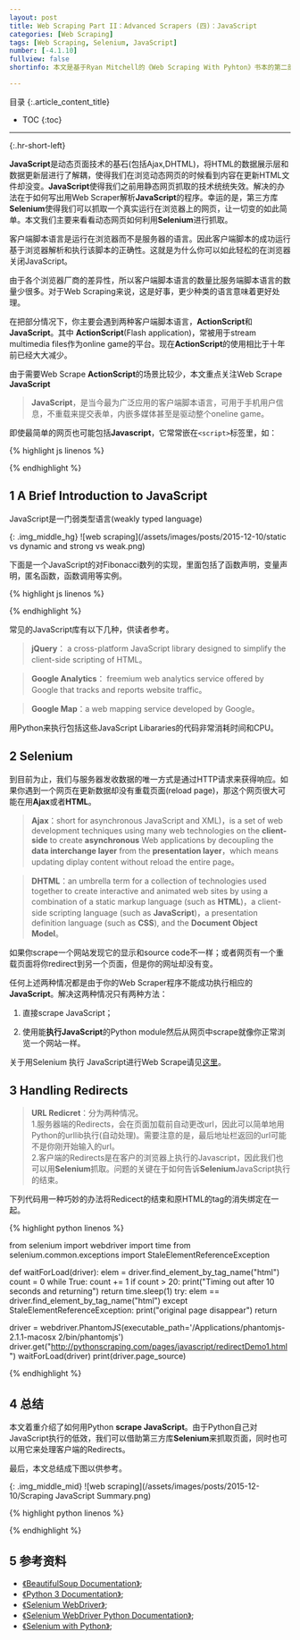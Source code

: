 ```yaml
---
layout: post
title: Web Scraping Part II：Advanced Scrapers (四)：JavaScript
categories: [Web Scraping]
tags: [Web Scraping, Selenium, JavaScript]
number: [-4.1.10]
fullview: false
shortinfo: 本文是基于Ryan Mitchell的《Web Scraping With Pyhton》书本的第二部分Advanced Scraper的第4篇笔记。JavaScript是动态页面技术的基石(包括Ajax,DHTML)，将HTML的数据展示层和数据更新层进行了解耦，使得HTML文件不变却能更改数据展示。JavaScript使得我们之前用静态网页抓取的技术统统失效。解决的办法在于如何写出用Web Scraper解析JavaScript的程序。幸运的是，第三方库Selenium使得我们可以抓取一个真实运行在浏览器上的网页，让一切变的如此简单。本文我们主要来看看动态网页如何利用Selenium进行抓取。

---
```

目录
{:.article_content_title}


* TOC
{:toc}

---
{:.hr-short-left}

**JavaScript**是动态页面技术的基石(包括Ajax,DHTML)，将HTML的数据展示层和数据更新层进行了解耦，使得我们在浏览动态网页的时候看到内容在更新HTML文件却没变。**JavaScript**使得我们之前用静态网页抓取的技术统统失效。解决的办法在于如何写出用Web Scraper解析**JavaScript**的程序。幸运的是，第三方库**Selenium**使得我们可以抓取一个真实运行在浏览器上的网页，让一切变的如此简单。本文我们主要来看看动态网页如何利用**Selenium**进行抓取。


客户端脚本语言是运行在浏览器而不是服务器的语言。因此客户端脚本的成功运行基于浏览器解析和执行该脚本的正确性。这就是为什么你可以如此轻松的在浏览器关闭JavaScript。

由于各个浏览器厂商的差异性，所以客户端脚本语言的数量比服务端脚本语言的数量少很多。对于Web Scraping来说，这是好事，更少种类的语言意味着更好处理。

在把部分情况下，你主要会遇到两种客户端脚本语言，**ActionScript**和**JavaScript**。其中
 **ActionScript**(Flash application)，常被用于stream multimedia files作为online game的平台。现在**ActionScript**的使用相比于十年前已经大大减少。

 由于需要Web Scrape **ActionScript**的场景比较少，本文重点关注Web Scrape **JavaScript**


> **JavaScript**，是当今最为广泛应用的客户端脚本语言，可用于手机用户信息，不重载来提交表单，内嵌多媒体甚至是驱动整个oneline game。

即使最简单的网页也可能包括**Javascript**，它常常嵌在``<script>``标签里，如：


{% highlight js linenos %}
<script>
   alert("This creates a pop-up using JavaScript");
</script>
{% endhighlight %}

## 1 A Brief Introduction to JavaScript ##

JavaScript是一门弱类型语言(weakly typed language)

{: .img_middle_hg}
![web scraping](/assets/images/posts/2015-12-10/static vs dynamic and strong vs weak.png)

下面是一个JavaScript的对Fibonacci数列的实现，里面包括了函数声明，变量声明，匿名函数，函数调用等实例。

{% highlight js linenos %}

<script>
var fibonacci = function() {
	vara=1; varb=1;
	return function () {
		var temp = b; 
		b=a+b;
		a = temp; 
		return b;
	} 
}

var fibInstance = fibonacci();
console.log(fibInstance()+" is in the Fibonacci sequence"); 
console.log(fibInstance()+" is in the Fibonacci sequence"); 
console.log(fibInstance()+" is in the Fibonacci sequence"); 
</script>

{% endhighlight %}




常见的JavaScript库有以下几种，供读者参考。

> **jQuery**： a cross-platform JavaScript library designed to simplify the client-side scripting of HTML。

> **Google Analytics**： freemium web analytics service offered by Google that tracks and reports website traffic。

> **Google Map**：a web mapping service developed by Google。

用Python来执行包括这些JavaScript Libararies的代码非常消耗时间和CPU。

## 2 Selenium ##

到目前为止，我们与服务器发收数据的唯一方式是通过HTTP请求来获得响应。如果你遇到一个网页在更新数据却没有重载页面(reload page)，那这个网页很大可能在用**Ajax**或者**HTML**。

> **Ajax**：short for asynchronous JavaScript and XML)，is a set of web development techniques using many web technologies on the **client-side** to create **asynchronous** Web applications by decoupling the **data interchange layer** from the **presentation layer**，which means updating diplay content without reload the entire page。

> **DHTML**：an umbrella term for a collection of technologies used together to create interactive and animated web sites by using a combination of a static markup language (such as **HTML**)，a client-side scripting language (such as **JavaScript**)，a presentation definition language (such as **CSS**), and the **Document Object Model**。

如果你scrape一个网站发现它的显示和source code不一样；或者网页有一个重载页面将你redirect到另一个页面，但是你的网址却没有变。

任何上述两种情况都是由于你的Web Scraper程序不能成功执行相应的**JavaScript**。解决这两种情况只有两种方法：

1. 直接scrape JavaScript；

2. 使用能**执行JavaScript**的Python module然后从网页中scrape就像你正常浏览一个网站一样。

关于用Selenium 执行 JavaScript进行Web Scrape请见[这里]({{site.baseurl}}/web%20scraping/2015/12/15/Web-Scraping-A1-Selenium.html)。

## 3 Handling Redirects ##

> **URL Redicret**：分为两种情况。<br />
1.服务器端的Redirects，会在页面加载前自动更改url，因此可以简单地用Python的urllib执行(自动处理)。需要注意的是，最后地址栏返回的url可能不是你刚开始输入的url。<br />
2.客户端的Redirects是在客户的浏览器上执行的Javascript，因此我们也可以用**Selenium**抓取。问题的关键在于如何告诉**Selenium**JavaScript执行的结束。

下列代码用一种巧妙的办法将Redicect的结束和原HTML的tag的消失绑定在一起。


{% highlight python linenos %}

from selenium import webdriver
import time
from selenium.common.exceptions import StaleElementReferenceException

def waitForLoad(driver):
    elem = driver.find_element_by_tag_name("html")
    count = 0
    while True:
        count += 1
        if count > 20:
            print("Timing out after 10 seconds and returning")
            return
        time.sleep(1)
        try:
            elem == driver.find_element_by_tag_name("html")
        except StaleElementReferenceException:
            print("original page disappear")
            return

driver = webdriver.PhantomJS(executable_path='/Applications/phantomjs-2.1.1-macosx 2/bin/phantomjs')
driver.get("http://pythonscraping.com/pages/javascript/redirectDemo1.html")
waitForLoad(driver)
print(driver.page_source)

{% endhighlight %}

## 4 总结 ##

本文着重介绍了如何用Python **scrape JavaScript**。由于Python自己对JavaScript执行的低效，我们可以借助第三方库**Selenium**来抓取页面，同时也可以用它来处理客户端的Redirects。

最后，本文总结成下图以供参考。


{: .img_middle_mid}
![web scraping](/assets/images/posts/2015-12-10/Scraping JavaScript Summary.png)

{% highlight python linenos %}

{% endhighlight %}

## 5 参考资料 ##

- [《BeautifulSoup Documentation》](https://www.crummy.com/software/BeautifulSoup/bs4/doc/);
- [《Python 3 Documentation》](https://docs.python.org/3/);
- [《Selenium WebDriver》](http://www.seleniumhq.org/docs/03_webdriver.jsp#introducing-webdriver);
- [《Selenium WebDriver Python Documentation》](https://seleniumhq.github.io/selenium/docs/api/py/api.html);
- [《Selenium with Python》](http://selenium-python.readthedocs.io/);



